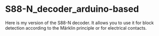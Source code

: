 # S88-N_decoder_arduino-based
Here is my version of the S88-N decoder. It allows you to use it for block detection according to the Märklin principle or for electrical contacts.
